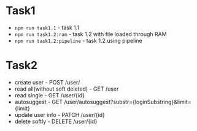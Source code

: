 # Task1

* `npm run task1.1` - task 1.1
* `npm run task1.2:ram` - task 1.2 with file loaded through RAM
* `npm run task1.2:pipeline` - task 1.2 using pipeline


# Task2

* create user - POST /user/
* read all(without soft deleted) - GET /user
* read single - GET /user/{id}
* autosuggest - GET /user/autosuggest?substr={loginSubstring}&limit={limit}
* update user info - PATCH /user/{id}
* delete softly - DELETE /user/{id}